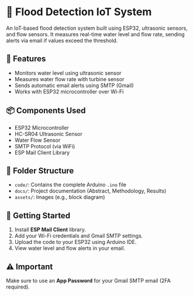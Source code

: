 # 🌊 Flood Detection IoT System

An IoT-based flood detection system built using ESP32, ultrasonic sensors, and flow sensors. It measures real-time water level and flow rate, sending alerts via email if values exceed the threshold.

## 📌 Features

- Monitors water level using ultrasonic sensor
- Measures water flow rate with turbine sensor
- Sends automatic email alerts using SMTP (Gmail)
- Works with ESP32 microcontroller over Wi-Fi

## 📦 Components Used

- ESP32 Microcontroller
- HC-SR04 Ultrasonic Sensor
- Water Flow Sensor
- SMTP Protocol (via WiFi)
- ESP Mail Client Library

## 📂 Folder Structure

- `code/`: Contains the complete Arduino `.ino` file
- `docs/`: Project documentation (Abstract, Methodology, Results)
- `assets/`: Images (e.g., block diagram)

## 🚀 Getting Started

1. Install **ESP Mail Client** library.
2. Add your Wi-Fi credentials and Gmail SMTP settings.
3. Upload the code to your ESP32 using Arduino IDE.
4. View water level and flow alerts in your email.

## ⚠️ Important

Make sure to use an **App Password** for your Gmail SMTP email (2FA required).


